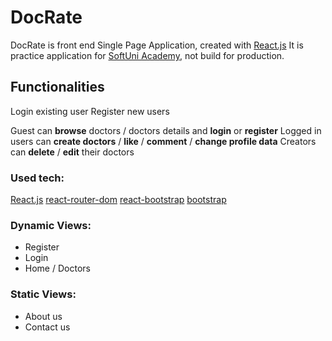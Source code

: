 # DocRate

DocRate is front end Single Page Application, created with [React.js](https://bg.reactjs.org/)
It is practice application for [SoftUni Academy](https://softuni.bg/), not build for production.

## Functionalities
Login existing user
Register new users

Guest can **browse** doctors / doctors details and **login** or **register**
Logged in users can **create doctors** / **like** / **comment** / **change profile data**
Creators can **delete** / **edit** their doctors

### Used tech:
[React.js](https://bg.reactjs.org/)
[react-router-dom](https://v5.reactrouter.com/web/guides/quick-start)
[react-bootstrap](https://react-bootstrap.github.io/)
[bootstrap](https://getbootstrap.com/)


### Dynamic Views:
- Register
- Login
- Home / Doctors
### Static Views:
- About us
- Contact us
